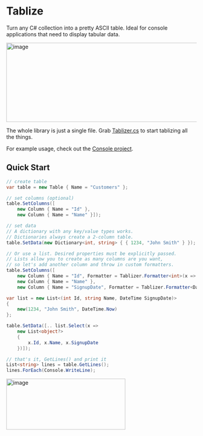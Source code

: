 # Tablize
Turn any C# collection into a pretty ASCII table. Ideal for console applications that need to display tabular data.

<img width="787" height="210" alt="image" src="https://github.com/user-attachments/assets/9a75bead-102a-443c-985e-f02807bbbe81" />

The whole library is just a single file. Grab [Tablizer.cs](https://github.com/wdorsey/Tablize/blob/master/Tablize/Tablizer.cs) to start tablizing all the things.

For example usage, check out the [Console project](https://github.com/wdorsey/Tablize/blob/master/Tablize.Console/Program.cs).

## Quick Start
```C#
// create table
var table = new Table { Name = "Customers" };

// set columns (optional)
table.SetColumns([
	new Column { Name = "Id" },
	new Column { Name = "Name" }]);

// set data
// A dictionary with any key/value types works.
// Dictionaries always create a 2-column table.
table.SetData(new Dictionary<int, string> { { 1234, "John Smith" } });

// Or use a list. Desired properties must be explicitly passed.
// Lists allow you to create as many columns are you want,
// so let's add another column and throw in custom formatters.
table.SetColumns([
	new Column { Name = "Id", Formatter = Tablizer.Formatter<int>(x => x.ToString(), Align.Right) },
	new Column { Name = "Name" },
	new Column { Name = "SignupDate", Formatter = Tablizer.Formatter<DateTime>(x => x.ToString("MM/dd/yyyy")) }]);

var list = new List<(int Id, string Name, DateTime SignupDate)>
{
	new(1234, "John Smith", DateTime.Now)
};

table.SetData([.. list.Select(x =>
	new List<object?>
	{
		x.Id, x.Name, x.SignupDate
	})]);

// that's it, GetLines() and print it
List<string> lines = table.GetLines();
lines.ForEach(Console.WriteLine);
```
<img width="315" height="135" alt="image" src="https://github.com/user-attachments/assets/1bd776a7-732b-4388-89b0-194f1c3371b2" />
